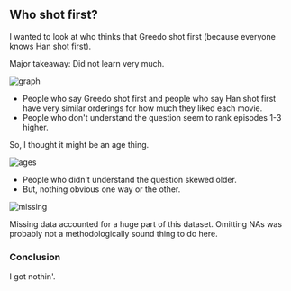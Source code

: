 ## Who shot first?

I wanted to look at who thinks that Greedo shot first (because everyone knows Han shot first).

Major takeaway: Did not learn very much. 

![graph](/eprank.png?raw=true)

* People who say Greedo shot first and people who say Han shot first have very similar orderings for how much they liked each movie. 
* People who don't understand the question seem to rank episodes 1-3 higher. 

So, I thought it might be an age thing. 

![ages](/ages.png?raw=true)

* People who didn't understand the question skewed older. 
* But, nothing obvious one way or the other.

![missing](/missingdata.png?raw=true)

Missing data accounted for a huge part of this dataset. Omitting NAs was probably not a methodologically sound thing to do here. 

### Conclusion
I got nothin'.
